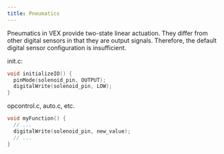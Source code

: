 ```yaml
---
title: Pneumatics
---
```


Pneumatics in VEX provide two-state linear actuation. They differ from other
digital sensors in that they are output signals. Therefore, the default digital
sensor configuration is insufficient.

init.c:
```c
void initializeIO() {
  pinMode(solenoid_pin, OUTPUT);
  digitalWrite(solenoid_pin, LOW);
}
```

opcontrol.c, auto.c, etc.
```c
void myFunction() {
  // ...
  digitalWrite(solenoid_pin, new_value);
  // ...
}
```
